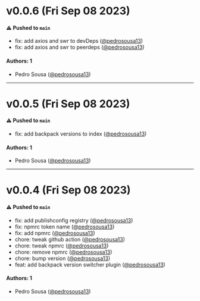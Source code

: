 # v0.0.6 (Fri Sep 08 2023)

#### ⚠️ Pushed to `main`

- fix: add axios and swr to devDeps ([@pedrosousa13](https://github.com/pedrosousa13))
- fix: add axios and swr to peerdeps ([@pedrosousa13](https://github.com/pedrosousa13))

#### Authors: 1

- Pedro Sousa ([@pedrosousa13](https://github.com/pedrosousa13))

---

# v0.0.5 (Fri Sep 08 2023)

#### ⚠️ Pushed to `main`

- fix: add backpack versions to index ([@pedrosousa13](https://github.com/pedrosousa13))

#### Authors: 1

- Pedro Sousa ([@pedrosousa13](https://github.com/pedrosousa13))

---

# v0.0.4 (Fri Sep 08 2023)

#### ⚠️ Pushed to `main`

- fix: add publishconfig registry ([@pedrosousa13](https://github.com/pedrosousa13))
- fix: npmrc token name ([@pedrosousa13](https://github.com/pedrosousa13))
- fix: add npmrc ([@pedrosousa13](https://github.com/pedrosousa13))
- chore: tweak github action ([@pedrosousa13](https://github.com/pedrosousa13))
- chore: tweak npmrc ([@pedrosousa13](https://github.com/pedrosousa13))
- chore: remove npmrc ([@pedrosousa13](https://github.com/pedrosousa13))
- chore: bump version ([@pedrosousa13](https://github.com/pedrosousa13))
- feat: add backpack version switcher plugin ([@pedrosousa13](https://github.com/pedrosousa13))

#### Authors: 1

- Pedro Sousa ([@pedrosousa13](https://github.com/pedrosousa13))

